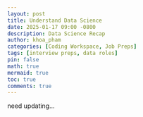 ```yaml
---
layout: post
title: Understand Data Science
date: 2025-01-17 09:00 -0800
description: Data Science Recap
author: khoa_pham
categories: [Coding Workspace, Job Preps]
tags: [interview preps, data roles]
pin: false
math: true
mermaid: true
toc: true
comments: true
---
```


need updating...